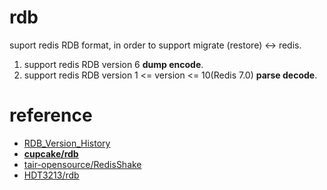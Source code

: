 # rdb
suport redis RDB format, in order to support migrate (restore) <-> redis.
1. support redis RDB version  6 <b>dump encode</b>.
2. support redis RDB version  1 <= version <= 10(Redis 7.0) <b>parse decode</b>.
 
# reference
* [RDB_Version_History](https://github.com/sripathikrishnan/redis-rdb-tools/blob/master/docs/RDB_Version_History.textile)
* [<b><u>cupcake/rdb</u></b>](https://github.com/cupcake/rdb)
* [tair-opensource/RedisShake](https://github.com/tair-opensource/RedisShake)
* [HDT3213/rdb](https://github.com/HDT3213/rdb)